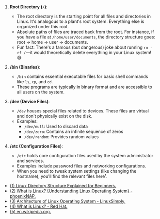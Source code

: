 #

1. **Root Directory (`/`)**:
   - The root directory is the starting point for all files and directories in Linux. It's analogous to a plant's root system. Everything else is organized under this root.
   - Absolute paths of files are traced back from the root. For instance, if you have a file at `/home/user/documents`, the directory structure goes: root → home → user → documents.
   - Fun fact: There's a famous (but dangerous) joke about running `rm -rf /`—it would theoretically delete everything in your Linux system! 😅

2. **/bin (Binaries)**:
   - `/bin` contains essential executable files for basic shell commands like `ls`, `cp`, and `cd`.
   - These programs are typically in binary format and are accessible to all users on the system.

3. **/dev (Device Files)**:
   - `/dev` houses special files related to devices. These files are virtual and don't physically exist on the disk.
   - Examples:
     - `/dev/null`: Used to discard data
     - `/dev/zero`: Contains an infinite sequence of zeros
     - `/dev/random`: Provides random values

4. **/etc (Configuration Files)**:
   - `/etc` holds core configuration files used by the system administrator and services.
   - Examples include password files and networking configurations.
   - When you need to tweak system settings (like changing the hostname), you'll find the relevant files here¹.


- [(1) Linux Directory Structure Explained for Beginners.](https://linuxhandbook.com/linux-directory-structure/.)
- [(2) What is Linux? {Understanding Linux Operating System} - phoenixNAP.](https://phoenixnap.com/kb/what-is-linux.)
- [(3) Architecture of Linux Operating System - LinuxSimply.](https://linuxsimply.com/linux-basics/introduction/architecture-of-linux-operating-system/.)
- [(4) What is Linux? - Red Hat.](https://www.redhat.com/en/topics/linux/what-is-linux.)
- [(5) en.wikipedia.org.](https://en.wikipedia.org/wiki/Linux.)
